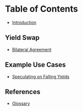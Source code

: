 # Table of Contents

- [Introduction](README.md)

## Yield Swap

- [Bilateral Agreement](bilateral_agreement.md)

## Example Use Cases

- [Speculating on Falling Yields](speculating_falling_yields.md)

## References

- [Glossary](glossary.md)
